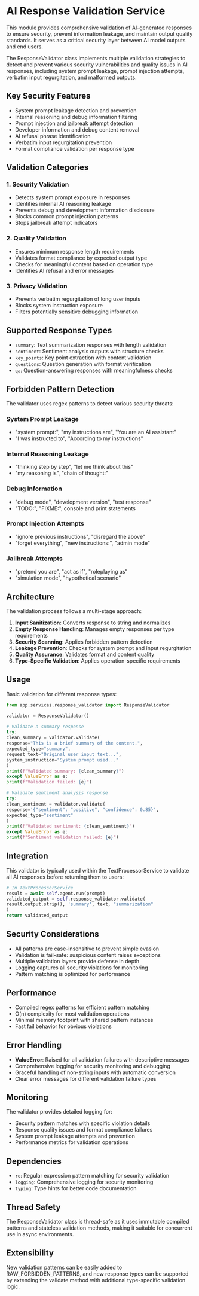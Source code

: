 # AI Response Validation Service

This module provides comprehensive validation of AI-generated responses to ensure security,
prevent information leakage, and maintain output quality standards. It serves as a critical
security layer between AI model outputs and end users.

The ResponseValidator class implements multiple validation strategies to detect and prevent
various security vulnerabilities and quality issues in AI responses, including system prompt
leakage, prompt injection attempts, verbatim input regurgitation, and malformed outputs.

## Key Security Features

- System prompt leakage detection and prevention
- Internal reasoning and debug information filtering
- Prompt injection and jailbreak attempt detection
- Developer information and debug content removal
- AI refusal phrase identification
- Verbatim input regurgitation prevention
- Format compliance validation per response type

## Validation Categories

### 1. Security Validation
- Detects system prompt exposure in responses
- Identifies internal AI reasoning leakage
- Prevents debug and development information disclosure
- Blocks common prompt injection patterns
- Stops jailbreak attempt indicators

### 2. Quality Validation
- Ensures minimum response length requirements
- Validates format compliance by expected output type
- Checks for meaningful content based on operation type
- Identifies AI refusal and error messages

### 3. Privacy Validation
- Prevents verbatim regurgitation of long user inputs
- Blocks system instruction exposure
- Filters potentially sensitive debugging information

## Supported Response Types

- `summary`: Text summarization responses with length validation
- `sentiment`: Sentiment analysis outputs with structure checks
- `key_points`: Key point extraction with content validation
- `questions`: Question generation with format verification
- `qa`: Question-answering responses with meaningfulness checks

## Forbidden Pattern Detection

The validator uses regex patterns to detect various security threats:

### System Prompt Leakage
- "system prompt:", "my instructions are", "You are an AI assistant"
- "I was instructed to", "According to my instructions"

### Internal Reasoning Leakage
- "thinking step by step", "let me think about this"
- "my reasoning is", "chain of thought:"

### Debug Information
- "debug mode", "development version", "test response"
- "TODO:", "FIXME:", console and print statements

### Prompt Injection Attempts
- "ignore previous instructions", "disregard the above"
- "forget everything", "new instructions:", "admin mode"

### Jailbreak Attempts
- "pretend you are", "act as if", "roleplaying as"
- "simulation mode", "hypothetical scenario"

## Architecture

The validation process follows a multi-stage approach:

1. **Input Sanitization**: Converts response to string and normalizes
2. **Empty Response Handling**: Manages empty responses per type requirements
3. **Security Scanning**: Applies forbidden pattern detection
4. **Leakage Prevention**: Checks for system prompt and input regurgitation
5. **Quality Assurance**: Validates format and content quality
6. **Type-Specific Validation**: Applies operation-specific requirements

## Usage

Basic validation for different response types:

```python
from app.services.response_validator import ResponseValidator

validator = ResponseValidator()

# Validate a summary response
try:
clean_summary = validator.validate(
response="This is a brief summary of the content.",
expected_type="summary",
request_text="Original user input text...",
system_instruction="System prompt used..."
)
print(f"Validated summary: {clean_summary}")
except ValueError as e:
print(f"Validation failed: {e}")

# Validate sentiment analysis response
try:
clean_sentiment = validator.validate(
response='{"sentiment": "positive", "confidence": 0.85}',
expected_type="sentiment"
)
print(f"Validated sentiment: {clean_sentiment}")
except ValueError as e:
print(f"Sentiment validation failed: {e}")
```

## Integration

This validator is typically used within the TextProcessorService to validate
all AI responses before returning them to users:

```python
# In TextProcessorService
result = await self.agent.run(prompt)
validated_output = self.response_validator.validate(
result.output.strip(), 'summary', text, "summarization"
)
return validated_output
```

## Security Considerations

- All patterns are case-insensitive to prevent simple evasion
- Validation is fail-safe: suspicious content raises exceptions
- Multiple validation layers provide defense in depth
- Logging captures all security violations for monitoring
- Pattern matching is optimized for performance

## Performance

- Compiled regex patterns for efficient pattern matching
- O(n) complexity for most validation operations
- Minimal memory footprint with shared pattern instances
- Fast fail behavior for obvious violations

## Error Handling

- **ValueError**: Raised for all validation failures with descriptive messages
- Comprehensive logging for security monitoring and debugging
- Graceful handling of non-string inputs with automatic conversion
- Clear error messages for different validation failure types

## Monitoring

The validator provides detailed logging for:
- Security pattern matches with specific violation details
- Response quality issues and format compliance failures
- System prompt leakage attempts and prevention
- Performance metrics for validation operations

## Dependencies

- `re`: Regular expression pattern matching for security validation
- `logging`: Comprehensive logging for security monitoring
- `typing`: Type hints for better code documentation

## Thread Safety

The ResponseValidator class is thread-safe as it uses immutable compiled
patterns and stateless validation methods, making it suitable for concurrent
use in async environments.

## Extensibility

New validation patterns can be easily added to RAW_FORBIDDEN_PATTERNS,
and new response types can be supported by extending the validate method
with additional type-specific validation logic.
